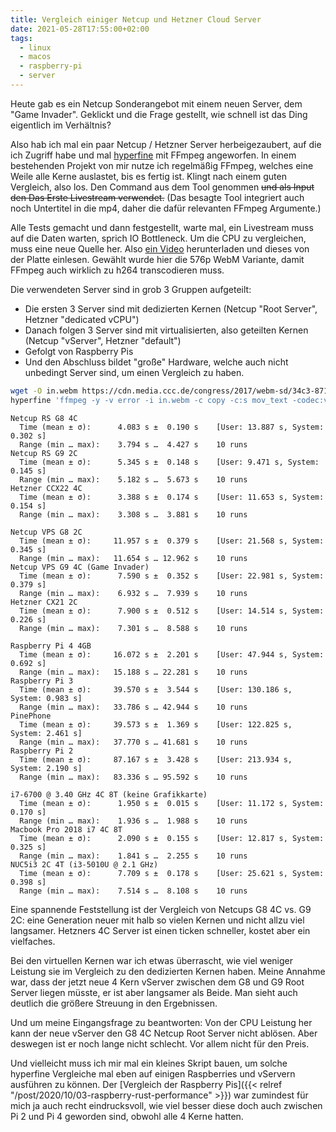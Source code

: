 ```yaml
---
title: Vergleich einiger Netcup und Hetzner Cloud Server
date: 2021-05-28T17:55:00+02:00
tags:
  - linux
  - macos
  - raspberry-pi
  - server
---
```

Heute gab es ein Netcup Sonderangebot mit einem neuen Server, dem "Game Invader".
Geklickt und die Frage gestellt, wie schnell ist das Ding eigentlich im Verhältnis?
<!--more-->

Also hab ich mal ein paar Netcup / Hetzner Server herbeigezaubert, auf die ich Zugriff habe und mal [hyperfine](https://github.com/sharkdp/hyperfine) mit FFmpeg angeworfen.
In einem bestehenden Projekt von mir nutze ich regelmäßig FFmpeg, welches eine Weile alle Kerne auslastet, bis es fertig ist.
Klingt nach einem guten Vergleich, also los.
Den Command aus dem Tool genommen ~~und als Input den Das Erste Livestream verwendet.~~
(Das besagte Tool integriert auch noch Untertitel in die mp4, daher die dafür relevanten FFmpeg Argumente.)

Alle Tests gemacht und dann festgestellt, warte mal, ein Livestream muss auf die Daten warten, sprich IO Bottleneck.
Um die CPU zu vergleichen, muss eine neue Quelle her.
Also [ein Video](https://media.ccc.de/v/34c3-8710-relativitatstheorie_fur_blutige_anfanger) herunterladen und dieses von der Platte einlesen.
Gewählt wurde hier die 576p WebM Variante, damit FFmpeg auch wirklich zu h264 transcodieren muss.

Die verwendeten Server sind in grob 3 Gruppen aufgeteilt:

- Die ersten 3 Server sind mit dedizierten Kernen (Netcup "Root Server", Hetzner "dedicated vCPU")
- Danach folgen 3 Server sind mit virtualisierten, also geteilten Kernen (Netcup "vServer", Hetzner "default")
- Gefolgt von Raspberry Pis
- Und den Abschluss bildet "große" Hardware, welche auch nicht unbedingt Server sind, um einen Vergleich zu haben.

```bash
wget -O in.webm https://cdn.media.ccc.de/congress/2017/webm-sd/34c3-8710-deu-eng-Relativitaetstheorie_fuer_blutige_Anfaenger_webm-sd.webm
hyperfine 'ffmpeg -y -v error -i in.webm -c copy -c:s mov_text -codec:v h264 -t 0:30 out.mp4'
```

```plaintext
Netcup RS G8 4C
  Time (mean ± σ):      4.083 s ±  0.190 s    [User: 13.887 s, System: 0.302 s]
  Range (min … max):    3.794 s …  4.427 s    10 runs
Netcup RS G9 2C
  Time (mean ± σ):      5.345 s ±  0.148 s    [User: 9.471 s, System: 0.145 s]
  Range (min … max):    5.182 s …  5.673 s    10 runs
Hetzner CCX22 4C
  Time (mean ± σ):      3.388 s ±  0.174 s    [User: 11.653 s, System: 0.154 s]
  Range (min … max):    3.308 s …  3.881 s    10 runs

Netcup VPS G8 2C
  Time (mean ± σ):     11.957 s ±  0.379 s    [User: 21.568 s, System: 0.345 s]
  Range (min … max):   11.654 s … 12.962 s    10 runs
Netcup VPS G9 4C (Game Invader)
  Time (mean ± σ):      7.590 s ±  0.352 s    [User: 22.981 s, System: 0.379 s]
  Range (min … max):    6.932 s …  7.939 s    10 runs
Hetzner CX21 2C
  Time (mean ± σ):      7.900 s ±  0.512 s    [User: 14.514 s, System: 0.226 s]
  Range (min … max):    7.301 s …  8.588 s    10 runs

Raspberry Pi 4 4GB
  Time (mean ± σ):     16.072 s ±  2.201 s    [User: 47.944 s, System: 0.692 s]
  Range (min … max):   15.188 s … 22.281 s    10 runs
Raspberry Pi 3
  Time (mean ± σ):     39.570 s ±  3.544 s    [User: 130.186 s, System: 0.983 s]
  Range (min … max):   33.786 s … 42.944 s    10 runs
PinePhone
  Time (mean ± σ):     39.573 s ±  1.369 s    [User: 122.825 s, System: 2.461 s]
  Range (min … max):   37.770 s … 41.681 s    10 runs
Raspberry Pi 2
  Time (mean ± σ):     87.167 s ±  3.428 s    [User: 213.934 s, System: 2.190 s]
  Range (min … max):   83.336 s … 95.592 s    10 runs

i7-6700 @ 3.40 GHz 4C 8T (keine Grafikkarte)
  Time (mean ± σ):      1.950 s ±  0.015 s    [User: 11.172 s, System: 0.170 s]
  Range (min … max):    1.936 s …  1.988 s    10 runs
Macbook Pro 2018 i7 4C 8T
  Time (mean ± σ):      2.090 s ±  0.155 s    [User: 12.817 s, System: 0.325 s]
  Range (min … max):    1.841 s …  2.255 s    10 runs
NUC5i3 2C 4T (i3-5010U @ 2.1 GHz)
  Time (mean ± σ):      7.709 s ±  0.178 s    [User: 25.621 s, System: 0.398 s]
  Range (min … max):    7.514 s …  8.108 s    10 runs
```

Eine spannende Feststellung ist der Vergleich von Netcups G8 4C vs. G9 2C: eine Generation neuer mit halb so vielen Kernen und nicht allzu viel langsamer.
Hetzners 4C Server ist einen ticken schneller, kostet aber ein vielfaches.

Bei den virtuellen Kernen war ich etwas überrascht, wie viel weniger Leistung sie im Vergleich zu den dedizierten Kernen haben.
Meine Annahme war, dass der jetzt neue 4 Kern vServer zwischen dem G8 und G9 Root Server liegen müsste, er ist aber langsamer als Beide.
Man sieht auch deutlich die größere Streuung in den Ergebnissen.

Und um meine Eingangsfrage zu beantworten:
Von der CPU Leistung her kann der neue vServer den G8 4C Netcup Root Server nicht ablösen.
Aber deswegen ist er noch lange nicht schlecht.
Vor allem nicht für den Preis.

Und vielleicht muss ich mir mal ein kleines Skript bauen, um solche hyperfine Vergleiche mal eben auf einigen Raspberries und vServern ausführen zu können.
Der [Vergleich der Raspberry Pis]({{< relref "/post/2020/10/03-raspberry-rust-performance" >}}) war zumindest für mich ja auch recht eindrucksvoll, wie viel besser diese doch auch zwischen Pi 2 und Pi 4 geworden sind, obwohl alle 4 Kerne hatten.
